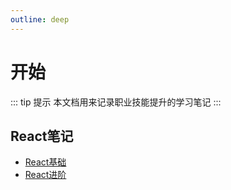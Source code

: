 ```yaml
---
outline: deep
---
```


# 开始

::: tip 提示
本文档用来记录职业技能提升的学习笔记
:::

## React笔记

- [React基础](/file/react/day01.pdf)
- [React进阶](/file/react/day02.pdf)